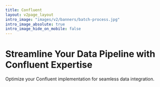 ```yaml
---
title: Confluent
layout: v2page_layout
intro_image: "images/v2/banners/batch-process.jpg"
intro_image_absolute: true
intro_image_hide_on_mobile: false
---
```


# Streamline Your Data Pipeline with Confluent Expertise

Optimize your Confluent implementation for seamless data integration.
